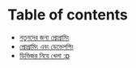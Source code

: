# Table of contents

* [নতুনদের জন্য প্রোগ্রামিং](README.md)
* [প্রোগ্রামিং এবং ডেভেলপিং](programming-and-developing.md)
* [ডিভিজর নিয়ে খেলা :p](divisors.md)

